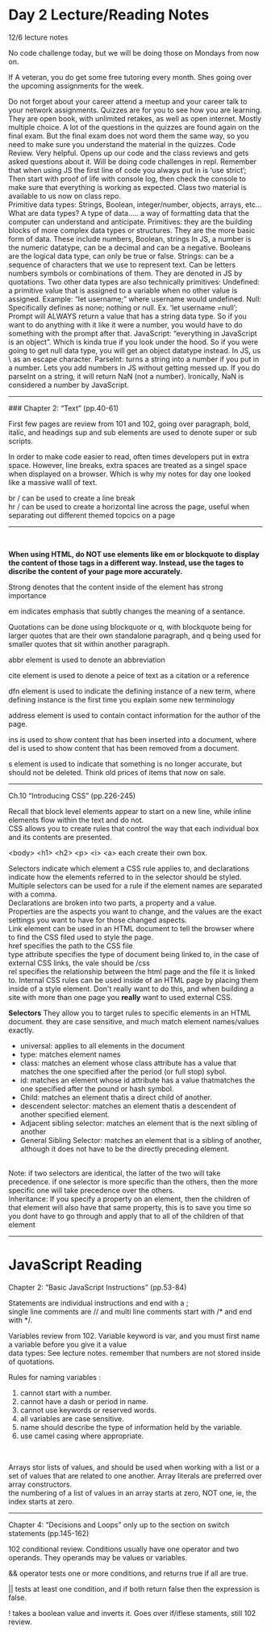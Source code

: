 # Day 2 Lecture/Reading Notes

12/6 lecture notes

No code challenge today, but we will be doing those on Mondays from now on. 

If A veteran, you do get some free tutoring every month. 
Shes going over the upcoming assignments for the week. 

Do not forget about your career attend a meetup and your career talk to your network assignments. 
Quizzes are for you to see how you are learning. They are open book, with unlimited retakes, as well as open internet. Mostly multiple choice. A lot of the questions in the quizzes are found again on the final exam. But the final exam does not word them the same way, so you need to make sure you understand the material in the quizzes. 
Code Review. Very helpful. Opens up our code and the class reviews and gets asked questions about it. 
Will be doing code challenges in repl. Remember that when using JS the first line of code you always put in is ‘use strict’; 
Then start with proof of life with console log, then check the console to make sure that everything is working as expected.
Class two material is available to us now on class repo.  
Primitive data types: 
Strings, Boolean, integer/number, objects, arrays, etc…
What are data types? A type of data….. a way of formatting data that the computer can understand and anticipate. 
Primitives: they are the building blocks of more complex data types or structures. They are the more basic form of data. These include numbers, Boolean, strings
In JS, a number is the numeric datatype, can be a decimal and can be a negative. 
Booleans are the logical data type, can only be true or false. 
Strings: can be a sequence of characters that we use to represent text. Can be letters numbers symbols or combinations of them. They are denoted in JS by quotations. 
Two other data types are also technically primitives: 
Undefined: a primitive value that is assigned to a variable when no other value is assigned. Example: “let username;” where username would undefined. 
Null: Specifically defines as none; nothing or null. Ex. ‘let username =null’;
Prompt will ALWAYS return a value that has a string data type. So if you want to do anything with it like it were a number, you would have to do something with the prompt after that. 
JavaScript: “everything in JavaScript is an object”. Which is kinda true if you look under the hood. So if you were going to get null data type, you will get an object datatype instead. 
In JS, us \ as an escape character. 
ParseInt: turns a string into a number if you put in a number. Lets you add numbers in JS without getting messed up. 
If you do parseInt on a string, it will return NaN (not a number). Ironically, NaN is considered a number by JavaScript. 

<hr />
### Chapter 2: “Text” (pp.40-61)

First few pages are review from 101 and 102, going over paragraph, bold, italic, and headings 
sup and sub elements are used to denote super or sub scripts. 

In order to make code easier to read, often times developers put in extra space. However, line breaks, extra spaces are treated as a singel space when displayed on a browser. Which is why my notes for day one looked like a massive walll of text. <br />

br / can be used to create a line break <br /> 
hr / can be used to create a horizontal line across the page, useful when separating out different themed topcics on a page <hr /><br />

**When using HTML, do NOT use elements like em or blockquote to display the content of those tags in a different way. Instead, use the tages to discribe the content of your page more accurately.** <br />

Strong denotes that the content inside of the element has strong importance <br />

em indicates emphasis that subtly changes the meaning of a sentance. <br />

Quotations can be done using blockquote or q, with blockquote being for larger quotes that are their own standalone paragraph, and q being used for smaller quotes that sit within another paragraph. <br />

abbr element is used to denote an abbreviation <br />

cite element is used to denote a peice of text as a citation or a reference <br />

dfn element is used to indicate the defining instance of a new term, where defining instance is the first time you explain some new terminology <br />

address element is used to contain contact information for the author of the page. <br />

ins is used to show content that has been inserted into a document, where del is used to show content that has been removed from a document. <br /> 

s element is used to indicate that something is no longer accurate, but should not be deleted. Think old prices of items that now on sale. <br /> 
<hr />
Ch.10 “Introducing CSS” (pp.226-245) 

Recall that block level elements appear to start on a new line, while inline elements flow within the text and do not. <br />
CSS allows you to create rules that control the way that each individual box and its contents are presented. <br />

\<body> \<h1> \<h2> \<p> \<i> \<a> each create their own box. <br />

Selectors indicate which element a CSS rule applies to, and declarations indicate how the elements referred to in the selector should be styled. Multiple selectors can be used for a rule if the element names are separated with a comma. <br />
Declarations are broken into two parts, a property and a value. <br />
Properties are the aspects you want to change, and the values are the exact settings you want to have for those changed aspects. <br />
Link element can be used in an HTML document to tell the browser where to find the CSS filed used to style the page. <br />
href specifies the path to the CSS file<br /> 
type attribute specifies the type of document being linked to, in the case of external CSS links, the vale should be /css<br /> 
rel specifies the relationship between the html page and the file it is linked to. 
Internal CSS rules can be used inside of an HTML page by placing them inside of a style element. Don't really want to do this, and when building a site with more than one page you <strong> really </strong> want to used external CSS. <br />

**Selectors** 
They allow you to target rules to specific elements in an HTML document. they are case sensitive, and much match element names/values exactly. 
- universal: applies to all elements in the document
- type: matches element names
- class: matches an element whose class attribute has a value that matches the one specified after the period (or full stop) sybol. 
- id: matches an element whose id attribute has a value thatmatches the one specified after the pound or hash symbol. 
- Child: matches an element thatis a direct child of another. 
- descendent selector: matches an element thatis a descendent of another specified element. 
- Adjacent sibling selector: matches an element that is the next sibling of another
- General Sibling Selector: matches an element that is a sibling of another, although it does not have to be the directly preceding element.
<br />
Note: if two selectors are identical, the latter of the two will take precedence. if one selector is more specific than the others, then the more specific one will take precedence over the others. 
<br />
Inheritance: If you specify a property on an element, then the children of that element will also have that same property, this is to save you time so you dont have to go through and apply that to all of the children of that element <br />
<hr />

# JavaScript Reading

Chapter 2: “Basic JavaScript Instructions” (pp.53-84)

Statements are individual instructions and end with a ;
<br />
 single line comments are // and multi line comments start with /* and end with */. <br />

 Variables review from 102. 
 Variable keyword is var, and you must first name a variable before you give it a value 
 <br />
 data types: See lecture notes. remember that numbers are not stored inside of quotations. 

Rules for naming variables :
<br />
1. cannot start with a number.
2. cannot have a dash or period in name.
3. cannot use keywords or reserved words. 
4. all variables are case sensitive. 
5. name should describe the type of information held by the variable.
6. use camel casing where appropriate.
<br />

Arrays stor lists of values, and should be used when working with a list or a set of values that are related to one another. Array literals are preferred over array constructors. 
<br />
the numbering of a list of values in an array starts at zero, NOT one, ie, the index starts at zero. 
<hr />
Chapter 4: “Decisions and Loops” only up to the section on switch statements (pp.145-162)

102 conditional review. 
Conditions usually have one operator and two operands. They operands may be values or variables. 

&& operator tests one or more conditions, and returns true if all are true.

|| tests at least one condition, and if both return false then the expression is false. 

! takes a boolean value and inverts it. 
Goes over if/iflese staments, still 102 review. 
